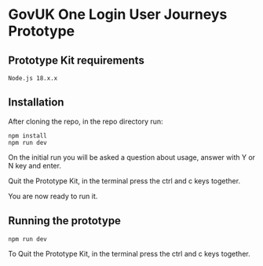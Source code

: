 # GovUK One Login User Journeys Prototype

## Prototype Kit requirements

```shell
Node.js 18.x.x
```

## Installation

After cloning the repo, in the repo directory run:

```shell
npm install
npm run dev
```
On the initial run you will be asked a question about usage, answer with Y or N key and enter.


Quit the Prototype Kit, in the terminal press the ctrl and c keys together.

You are now ready to run it.


## Running the prototype

```shell
npm run dev
```

To Quit the Prototype Kit, in the terminal press the ctrl and c keys together.

